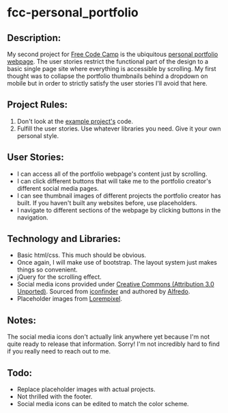 # fcc-personal_portfolio

## Description:
My second project for [Free Code Camp](https://www.freecodecamp.com) is the
ubiquitous [personal portfolio webpage](https://www.freecodecamp.com/challenges/build-a-personal-portfolio-webpage).  The user stories restrict the functional part of the design to a basic single page site where everything is accessible by scrolling.  My first thought was to collapse the portfolio thumbnails behind a dropdown on mobile but in order to strictly satisfy the user stories I'll avoid that here.

## Project Rules:
1.  Don't look at the [example project's](http://codepen.io/hallaathrad/full/vNEPpL) code.
2.  Fulfill the user stories.  Use whatever libraries you need.  Give it your own personal style.

## User Stories:
*  I can access all of the portfolio webpage's content just by scrolling.
*  I can click different buttons that will take me to the portfolio creator's different social media pages.
*  I can see thumbnail images of different projects the portfolio creator has built.  If you haven't built any websites before, use placeholders.
*  I navigate to different sections of the webpage by clicking buttons in the navigation.

## Technology and Libraries:
*  Basic html/css.  This much should be obvious.
*  Once again, I will make use of bootstrap.  The layout system just makes things so convenient.
*  jQuery for the scrolling effect.
*  Social media icons provided under [Creative Commons (Attribution 3.0 Unported)](http://creativecommons.org/licenses/by/3.0/).  Sourced from [iconfinder](https://www.iconfinder.com/iconsets/black-white-social-media) and authored by [Alfredo](https://creativemarket.com/HighOnGraphics).
*  Placeholder images from [Lorempixel](http://lorempixel.com).

## Notes:
The social media icons don't actually link anywhere yet because I'm not quite ready to release that information.  Sorry!  I'm not incredibly hard to find if you really need to reach out to me.

## Todo:
* Replace placeholder images with actual projects.
* Not thrilled with the footer.
* Social media icons can be edited to match the color scheme.
